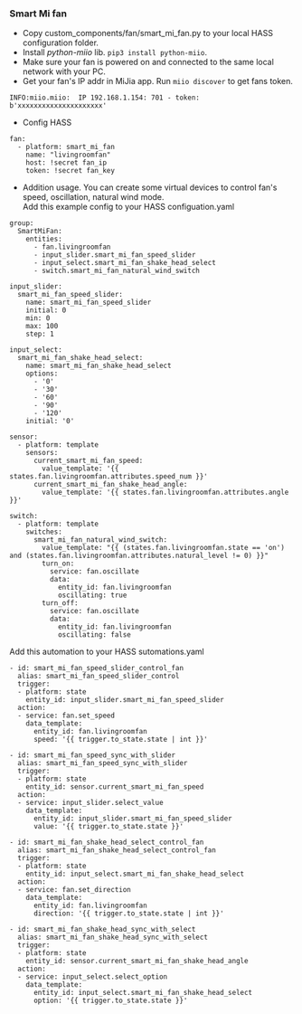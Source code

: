 ### Smart Mi fan

- Copy custom_components/fan/smart_mi_fan.py to your local HASS configuration folder.
- Install *python-miio* lib. ```pip3 install python-miio```.
- Make sure your fan is powered on and connected to the same local network with your PC.
- Get your fan's IP addr in MiJia app. Run ```miio discover``` to get fans token. 

```
INFO:miio.miio:  IP 192.168.1.154: 701 - token: b'xxxxxxxxxxxxxxxxxxxxx'
```

- Config HASS

```
fan:
  - platform: smart_mi_fan
    name: "livingroomfan"
    host: !secret fan_ip
    token: !secret fan_key
```

- Addition usage. You can create some virtual devices to control fan's speed, oscillation, natural wind mode.  
  Add this example config to your HASS configuation.yaml

```
group:
  SmartMiFan:
    entities:
      - fan.livingroomfan
      - input_slider.smart_mi_fan_speed_slider
      - input_select.smart_mi_fan_shake_head_select
      - switch.smart_mi_fan_natural_wind_switch

input_slider:
  smart_mi_fan_speed_slider:
    name: smart_mi_fan_speed_slider
    initial: 0
    min: 0
    max: 100
    step: 1

input_select:
  smart_mi_fan_shake_head_select:
    name: smart_mi_fan_shake_head_select
    options:
      - '0'
      - '30'
      - '60'
      - '90'
      - '120'
    initial: '0'

sensor:
  - platform: template
    sensors:
      current_smart_mi_fan_speed:
        value_template: '{{ states.fan.livingroomfan.attributes.speed_num }}'
      current_smart_mi_fan_shake_head_angle:
        value_template: '{{ states.fan.livingroomfan.attributes.angle }}'

switch:
  - platform: template
    switches:
      smart_mi_fan_natural_wind_switch:
        value_template: "{{ (states.fan.livingroomfan.state == 'on') and (states.fan.livingroomfan.attributes.natural_level != 0) }}"
        turn_on:
          service: fan.oscillate
          data:
            entity_id: fan.livingroomfan
            oscillating: true
        turn_off:
          service: fan.oscillate
          data:
            entity_id: fan.livingroomfan
            oscillating: false
```

  Add this automation to your HASS sutomations.yaml

```
- id: smart_mi_fan_speed_slider_control_fan
  alias: smart_mi_fan_speed_slider_control
  trigger:
  - platform: state
    entity_id: input_slider.smart_mi_fan_speed_slider
  action:
  - service: fan.set_speed
    data_template:
      entity_id: fan.livingroomfan
      speed: '{{ trigger.to_state.state | int }}'

- id: smart_mi_fan_speed_sync_with_slider
  alias: smart_mi_fan_speed_sync_with_slider
  trigger:
  - platform: state
    entity_id: sensor.current_smart_mi_fan_speed
  action:
  - service: input_slider.select_value
    data_template:
      entity_id: input_slider.smart_mi_fan_speed_slider
      value: '{{ trigger.to_state.state }}'

- id: smart_mi_fan_shake_head_select_control_fan
  alias: smart_mi_fan_shake_head_select_control_fan
  trigger:
  - platform: state
    entity_id: input_select.smart_mi_fan_shake_head_select
  action:
  - service: fan.set_direction
    data_template:
      entity_id: fan.livingroomfan
      direction: '{{ trigger.to_state.state | int }}'

- id: smart_mi_fan_shake_head_sync_with_select
  alias: smart_mi_fan_shake_head_sync_with_select
  trigger:
  - platform: state
    entity_id: sensor.current_smart_mi_fan_shake_head_angle
  action:
  - service: input_select.select_option
    data_template:
      entity_id: input_select.smart_mi_fan_shake_head_select
      option: '{{ trigger.to_state.state }}'
```